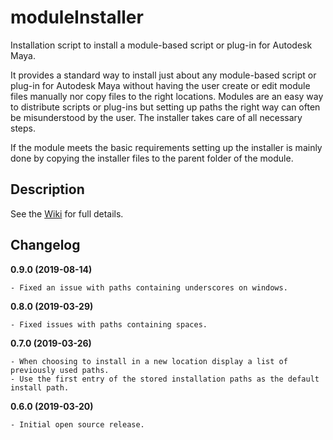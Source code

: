 # moduleInstaller
Installation script to install a module-based script or plug-in for Autodesk Maya.

It provides a standard way to install just about any module-based script or plug-in for Autodesk Maya without having the user create or edit module files manually nor copy files to the right locations. Modules are an easy way to distribute scripts or plug-ins but setting up paths the right way can often be misunderstood by the user. The installer takes care of all necessary steps.

If the module meets the basic requirements setting up the installer is mainly done by copying the installer files to the parent folder of the module.

## Description

See the [Wiki](https://github.com/IngoClemens/moduleInstaller/wiki) for full details.

## Changelog

**0.9.0 (2019-08-14)**

    - Fixed an issue with paths containing underscores on windows.

**0.8.0 (2019-03-29)**

    - Fixed issues with paths containing spaces.

**0.7.0 (2019-03-26)**

    - When choosing to install in a new location display a list of previously used paths.
    - Use the first entry of the stored installation paths as the default install path.

**0.6.0 (2019-03-20)**

    - Initial open source release.
